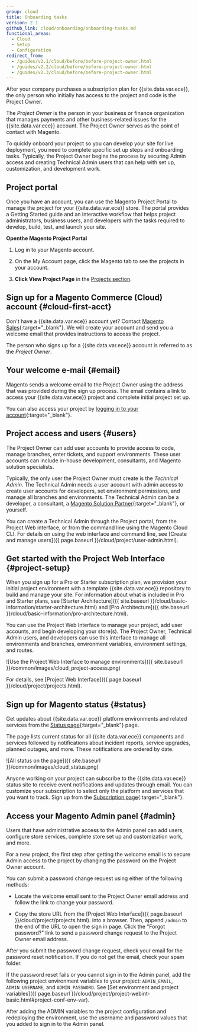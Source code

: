 ```yaml
---
group: cloud
title: Onboarding tasks
version: 2.1
github_link: cloud/onboarding/onboarding-tasks.md
functional_areas:
  - Cloud
  - Setup
  - Configuration
redirect_from:
  - /guides/v2.1/cloud/before/before-project-owner.html
  - /guides/v2.2/cloud/before/before-project-owner.html
  - /guides/v2.3/cloud/before/before-project-owner.html
---
```


After your company purchases a subscription plan for {{site.data.var.ece}}, the
only person who initially has access to the project and code is the Project Owner.

The _Project Owner_  is the person in your business or finance
organization that manages payments and other business-related issues for
the {{site.data.var.ece}} account. The Project Owner serves as the point of
contact with Magento.

To quickly onboard your project so you can develop your site for live
deployment, you need to complete specific set up steps and onboarding tasks.
Typically, the Project Owner begins the process by securing Admin access and
creating Technical Admin users that can help with set up, customization, and
development work.

## Project portal
Once you have an account, you can use the
Magento Project Portal to manage the project for
your {{site.data.var.ece}} store. The portal provides a Getting Started guide
and an interactive workflow that helps project administrators, business users,
and developers with the tasks required to develop, build, test, and launch your
site.

**Openthe Magento Project Portal**

1. Log in to your Magento account.

2. On the My Account page, click the Magento tab to see the projects in your account.

3. **Click View Project Page** in the
[Projects section](https://cloud.magento.com/cloud/project/subscriptions/).

## Sign up for a Magento Commerce (Cloud) account {#cloud-first-acct}
Don't have a {{site.data.var.ece}} account yet? Contact [Magento Sales](https://magento.com/explore/contact-sales){:target="\_blank"}.
We will create your account and send you a welcome email that provides instructions to access the project.

The person who signs up for a {{site.data.var.ece}} account is referred to as
the _Project Owner_.

## Your welcome e-mail {#email}
Magento sends a welcome email to the Project Owner using the address that was
provided during the sign up process. The email contains a link to access your
{{site.data.var.ece}} project and complete initial project set up.

You can also access your project by [logging in to your account](https://accounts.magento.cloud){:target="\_blank"}.

## Project access and users {#users}
The Project Owner can add user accounts to provide access to code, manage
branches, enter tickets, and support environments. These user accounts can
include in-house development, consultants, and Magento solution specialists.

Typically, the only user the Project Owner must create is the _Technical Admin_.
The Technical Admin needs a user account with admin access to create user
accounts for developers, set environment permissions, and
manage all branches and environments. The Technical Admin can be a developer,
a consultant, a [Magento Solution Partner](https://magento.com/find-a-partner){:target="\_blank"},
or yourself.

You can create a Technical Admin through the Project portal, from the Project
Web interface, or from the command line using the Magento Cloud CLI. For details
on using the web interface and command line,
see [Create and manage users]({{ page.baseurl }}/cloud/project/user-admin.html).

## Get started with the Project Web Interface {#project-setup}
When you sign up for a Pro or Starter subscription plan, we provision
your initial project environment with a template {{site.data.var.ece}}
repository to build and manage your site. For information about what is included
in Pro and Starter plans, see [Starter Architecture]({{ site.baseurl }}/cloud/basic-information/starter-architecture.html) and [Pro Architecture]({{ site.baseurl }}/cloud/basic-information/pro-architecture.html).

You can use the Project Web Interface to manage your project, add user accounts,
and begin developing your store(s). The Project Owner, Technical Admin users,
and developers can use this interface to manage all environments and branches,
environment variables, environment settings, and routes.

![Use the Project Web Interface to manage environments]({{ site.baseurl }}/common/images/cloud_project-access.png)

For details, see [Project Web Interface]({{ page.baseurl }}/cloud/project/projects.html).

## Sign up for Magento status {#status}
Get updates about {{site.data.var.ece}}
platform environments and related services from the
[Status page](https://status.magento.cloud){:target="\_blank"} page.

The page lists current status for all {{site.data.var.ece}} components and
services followed by notifications about incident reports, service upgrades,
planned outages, and more. These notifications are ordered by date.

![All status on the page]({{ site.baseurl }}/common/images/cloud_status.png)

Anyone working on your project can subscribe to the {{site.data.var.ece}}
status site to receive event notifications and updates through email. You can
customize your subscription to select only the platform and services that you
want to track. Sign up from the
[Subscription page](https://status.magento.cloud/subscribe){:target="\_blank"}.

## Access your Magento Admin panel {#admin}
Users that have administrative access to the Admin panel can add users, configure
store services, complete store set up and customization work, and more.

For a new project, the first step after getting the welcome email is to secure
Admin access to the project by changing the password on the Project Owner
account.

You can submit a password change request using either of the following methods:

-   Locate the welcome email sent to the Project Owner email address and
    follow the link to change your password.

-   Copy the store URL from the [Project Web Interface]({{ page.baseurl }}/cloud/project/projects.html).
    into a browser. Then, append `/admin` to the end of the URL to open
    the sign in page. Click the "Forgot password?" link to send a password
    change request to the Project Owner email address.

After you submit the password change request, check your email for the password
reset notification. If you do not get the email, check your spam folder.

If the password reset fails or you cannot sign in to the Admin panel, add
the following project environment variables to your project: `ADMIN_EMAIL`, `ADMIN_USERNAME`,
and `ADMIN_PASSWORD`. See [Set environment and project variables]({{ page.baseurl }}/cloud/project/project-webint-basic.html#project-conf-env-var).

After adding the ADMIN variables to the project configuration and redeploying
the environment, use the username and password values that you added to sign in
to the Admin panel.
